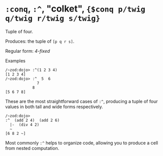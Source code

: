# `:conq`, `:^`, "colket", `{$conq p/twig q/twig r/twig s/twig}`

Tuple of four.

Produces: the tuple of `[p q r s]`.

Regular form: *4-fixed*

Examples

    /~zod:dojo> :^(1 2 3 4)
    [1 2 3 4]
    /~zod:dojo> :^  5  6
                  7
                8
    [5 6 7 8]

These are the most straightforward cases of `:^`, producing a tuple of four
values in both tall and wide forms respectively.

    /~zod:dojo> 
    :^  (add 2 4)  (add 2 6)
      |-  (div 4 2)
      ~
    [6 8 2 ~]

Most commonly `:^` helps to organize code, allowing you to produce a
cell from nested computation.

